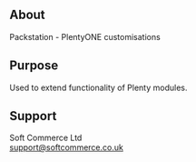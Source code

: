 ## About
Packstation - PlentyONE customisations

## Purpose
Used to extend functionality of Plenty modules.

## Support
Soft Commerce Ltd <br />
support@softcommerce.co.uk
